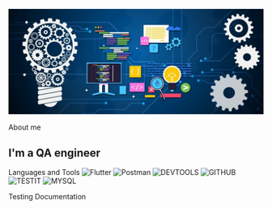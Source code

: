 ![Header](https://github.com/IrinaGeybo/IrinaGeybo/blob/main/assets/photo_2023-02-07_11-23-36.jpg)

About me

## I'm a QA engineer

Languages and Tools
![Flutter](https://img.shields.io/badge/-JIRA-090909?style=for-the-badge&logo=JIRA&logoColor=47C5FB)
![Postman](https://img.shields.io/badge/-Postman-090909?style=for-the-badge&logo=Postman&logoColor=#F76935)
![DEVTOOLS](https://img.shields.io/badge/-DEVTOOLS-090909?style=for-the-badge&logo=DEVTOOLS&logoColor=#F76935)
![GITHUB](https://img.shields.io/badge/-GitHUB-090909?style=for-the-badge&logo=Github&logoColor=#8CC4D7)
![TESTIT](https://img.shields.io/badge/-TESTIT-090909?style=for-the-badge&logo=TESTIT&logoColor=#8CC4D7)
![MYSQL](https://img.shields.io/badge/-MYSQL-090909?style=for-the-badge&logo=MYSQL&logoColor=#8CC4D7)

Testing Documentation